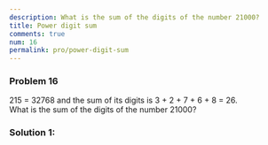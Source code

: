 ```yaml
---
description: What is the sum of the digits of the number 21000?
title: Power digit sum
comments: true
num: 16
permalink: pro/power-digit-sum
---
```

<div class='problem'>
<h3>Problem 16</h3>
<p>215 = 32768 and the sum of its digits is 3 + 2 + 7 + 6 + 8 = 26.
<br>What is the sum of the digits of the number 21000?</p>
</div>   

### Solution 1:   
